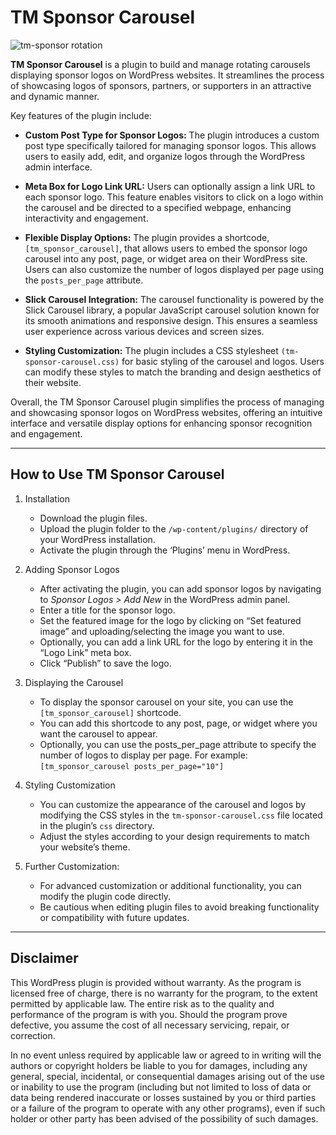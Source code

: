 # TM Sponsor Carousel

![tm-sponsor rotation](https://github.com/heliogoodbye/TM-Sponsor-Carousel/assets/105381685/79b3606a-1122-48ec-abcf-d66cb0531f14)

**TM Sponsor Carousel** is a plugin to build and manage rotating carousels displaying sponsor logos on WordPress websites. It streamlines the process of showcasing logos of sponsors, partners, or supporters in an attractive and dynamic manner.

Key features of the plugin include:

- **Custom Post Type for Sponsor Logos:** The plugin introduces a custom post type specifically tailored for managing sponsor logos. This allows users to easily add, edit, and organize logos through the WordPress admin interface.

- **Meta Box for Logo Link URL:** Users can optionally assign a link URL to each sponsor logo. This feature enables visitors to click on a logo within the carousel and be directed to a specified webpage, enhancing interactivity and engagement.

- **Flexible Display Options:** The plugin provides a shortcode, `[tm_sponsor_carousel]`, that allows users to embed the sponsor logo carousel into any post, page, or widget area on their WordPress site. Users can also customize the number of logos displayed per page using the `posts_per_page` attribute.

- **Slick Carousel Integration:** The carousel functionality is powered by the Slick Carousel library, a popular JavaScript carousel solution known for its smooth animations and responsive design. This ensures a seamless user experience across various devices and screen sizes.

- **Styling Customization:** The plugin includes a CSS stylesheet `(tm-sponsor-carousel.css)` for basic styling of the carousel and logos. Users can modify these styles to match the branding and design aesthetics of their website.

Overall, the TM Sponsor Carousel plugin simplifies the process of managing and showcasing sponsor logos on WordPress websites, offering an intuitive interface and versatile display options for enhancing sponsor recognition and engagement.

---

## How to Use TM Sponsor Carousel

1. Installation
    - Download the plugin files.
    - Upload the plugin folder to the `/wp-content/plugins/` directory of your WordPress installation.
    - Activate the plugin through the ‘Plugins’ menu in WordPress.

2. Adding Sponsor Logos
    - After activating the plugin, you can add sponsor logos by navigating to *Sponsor Logos > Add New* in the WordPress admin panel.
    - Enter a title for the sponsor logo.
    - Set the featured image for the logo by clicking on “Set featured image” and uploading/selecting the image you want to use.
    - Optionally, you can add a link URL for the logo by entering it in the “Logo Link” meta box.
    - Click “Publish” to save the logo.

3. Displaying the Carousel
    - To display the sponsor carousel on your site, you can use the `[tm_sponsor_carousel]` shortcode.
    - You can add this shortcode to any post, page, or widget where you want the carousel to appear.
    - Optionally, you can use the posts_per_page attribute to specify the number of logos to display per page. For example: `[tm_sponsor_carousel posts_per_page="10"]`

4. Styling Customization
    - You can customize the appearance of the carousel and logos by modifying the CSS styles in the `tm-sponsor-carousel.css` file located in the plugin’s `css` directory.
    - Adjust the styles according to your design requirements to match your website’s theme.

5. Further Customization:
    - For advanced customization or additional functionality, you can modify the plugin code directly.
    - Be cautious when editing plugin files to avoid breaking functionality or compatibility with future updates.
  
---

## Disclaimer

This WordPress plugin is provided without warranty. As the program is licensed free of charge, there is no warranty for the program, to the extent permitted by applicable law. The entire risk as to the quality and performance of the program is with you. Should the program prove defective, you assume the cost of all necessary servicing, repair, or correction.

In no event unless required by applicable law or agreed to in writing will the authors or copyright holders be liable to you for damages, including any general, special, incidental, or consequential damages arising out of the use or inability to use the program (including but not limited to loss of data or data being rendered inaccurate or losses sustained by you or third parties or a failure of the program to operate with any other programs), even if such holder or other party has been advised of the possibility of such damages.
